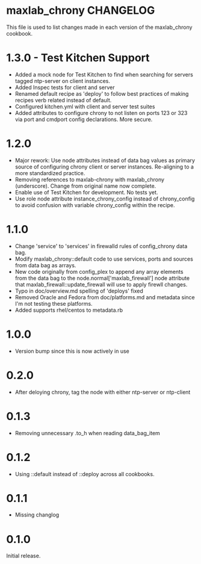 # maxlab_chrony CHANGELOG

This file is used to list changes made in each version of the maxlab_chrony cookbook.

# 1.3.0 - Test Kitchen Support

* Added a mock node for Test Kitchen to find when searching for servers tagged ntp-server on client instances.
* Added Inspec tests for client and server
* Renamed default recipe as 'deploy' to follow best practices of making recipes verb related instead of default.
* Configured kitchen.yml with client and server test suites
* Added attributes to configure chrony to not listen on ports 123 or 323 via port and cmdport config declarations. More secure.

# 1.2.0

* Major rework: Use node attributes instead of data bag values as primary source of configuring chrony client or server instances.  Re-aligning to a more standardized practice.
* Removing references to maxlab-chrony with maxlab_chrony (underscore). Change from original name now complete.
* Enable use of Test Kitchen for development. No tests yet.
* Use role node attribute instance_chrony_config instead of chrony_config to avoid confusion with variable chrony_config within the recipe.

# 1.1.0

* Change 'service' to 'services' in firewalld rules of config_chrony data bag.
* Modify maxlab_chrony::default code to use services, ports and sources from data bag as arrays.
* New code originally from config_plex to append any array elements from the data bag to the node.normal['maxlab_firewall'] node attribute that maxlab_firewall::update_firewall will use to apply firewll changes.
* Typo in doc/overview.md spelling of 'deploys' fixed
* Removed Oracle and Fedora from doc/platforms.md and metadata since I'm not testing these platforms.
* Added supports rhel/centos to metadata.rb

# 1.0.0

* Version bump since this is now actively in use

# 0.2.0

* After deloying chrony, tag the node with either ntp-server or ntp-client

# 0.1.3

* Removing unnecessary .to_h when reading data_bag_item

# 0.1.2

* Using ::default instead of ::deploy across all cookbooks.

# 0.1.1

* Missing changlog

# 0.1.0

Initial release.
